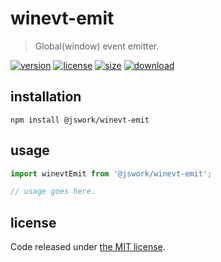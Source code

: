 # winevt-emit
> Global(window) event emitter.

[![version][version-image]][version-url]
[![license][license-image]][license-url]
[![size][size-image]][size-url]
[![download][download-image]][download-url]

## installation
```shell
npm install @jswork/winevt-emit
```

## usage
```js
import winevtEmit from '@jswork/winevt-emit';

// usage goes here.
```

## license
Code released under [the MIT license](https://github.com/afeiship/winevt-emit/blob/master/LICENSE.txt).

[version-image]: https://img.shields.io/npm/v/@jswork/winevt-emit
[version-url]: https://npmjs.org/package/@jswork/winevt-emit

[license-image]: https://img.shields.io/npm/l/@jswork/winevt-emit
[license-url]: https://github.com/afeiship/winevt-emit/blob/master/LICENSE.txt

[size-image]: https://img.shields.io/bundlephobia/minzip/@jswork/winevt-emit
[size-url]: https://github.com/afeiship/winevt-emit/blob/master/dist/winevt-emit.min.js

[download-image]: https://img.shields.io/npm/dm/@jswork/winevt-emit
[download-url]: https://www.npmjs.com/package/@jswork/winevt-emit
